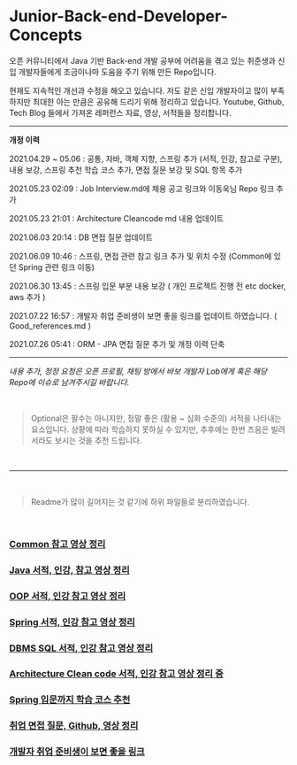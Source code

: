 # Junior-Back-end-Developer-Concepts
오픈 커뮤니티에서 Java 기반 Back-end 개발 공부에 어려움을 겪고 있는 취준생과 신입 개발자들에게 조금이나마 도움을 주기 위해 만든 Repo입니다.

현재도 지속적인 개선과 수정을 해오고 있습니다. 저도 같은 신입 개발자이고 많이 부족하지만 최대한 아는 만큼은 공유해 드리기 위해 정리하고 있습니다. Youtube, Github, Tech Blog 들에서 가져온 레퍼런스 자료, 영상, 서적들을 정리합니다.


---

**개정 이력**

2021.04.29 ~ 05.06 : 공통, 자바, 객체 지향, 스프링 추가 (서적, 인강, 참고로 구분), 내용 보강, 스프링 추천 학습 코스 추가, 면접 질문 보강 및 SQL 항목 추가

2021.05.23 02:09 : Job Interview.md에 채용 공고 링크와 이동욱님 Repo 링크 추가

2021.05.23 21:01 : Architecture Cleancode md 내용 업데이트

2021.06.03 20:14 : DB 면접 질문 업데이트

2021.06.09 10:46 : 스프링, 면접 관련 참고 링크 추가 및 위치 수정 (Common에 있던 Spring 관련 링크 이동) 

2021.06.30 13:45 : 스프링 입문 부분 내용 보강 ( 개인 프로젝트 진행 전 etc docker, aws 추가 )

2021.07.22 16:57 : 개발자 취업 준비생이 보면 좋을 링크를 업데이트 하였습니다. ( Good_references.md )

2021.07.26 05:41 : ORM - JPA 면접 질문 추가 및 개정 이력 단축

---

*내용 추가, 정정 요청은 오픈 프로필, 채팅 방에서 바보 개발자 Lob에게 혹은 해당 Repo에 이슈로 남겨주시길 바랍니다.*

<br/>

> Optional은 필수는 아니지만, 정말 좋은 (활용 ~ 심화 수준의) 서적을 나타내는 요소입니다. 상황에 따라 학습하지 못하실 수 있지만, 추후에는 한번 즈음은 빌려서라도 보시는 것을 추천 드립니다.

<br/>

---

<br/>

> Readme가 많이 길어지는 것 같기에 하위 파일들로 분리하였습니다.

<br/>

### [Common 참고 영상 정리](Common.md)
### [Java 서적, 인강, 참고 영상 정리](Java.md)
### [OOP 서적, 인강 참고 영상 정리](OOP.md)
### [Spring 서적, 인강 참고 영상 정리](Spring.md)
### [DBMS SQL 서적, 인강 참고 영상 정리](DBMS%20SQL.md)
### [Architecture Clean code 서적, 인강 참고 영상 정리 중](Architecture%20Clean%20code.md)
### [Spring 입문까지 학습 코스 추천](Introduction%20To%20Spring.md)
### [취업 면접 질문, Github, 영상 정리](Job%20interview.md)
### [개발자 취업 준비생이 보면 좋을 링크](Good_references.md)

